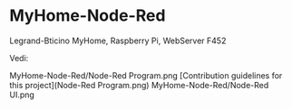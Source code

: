 # MyHome-Node-Red
Legrand-Bticino MyHome, Raspberry Pi, WebServer F452

Vedi:

MyHome-Node-Red/Node-Red Program.png
[Contribution guidelines for this project](Node-Red Program.png)
MyHome-Node-Red/Node-Red UI.png
